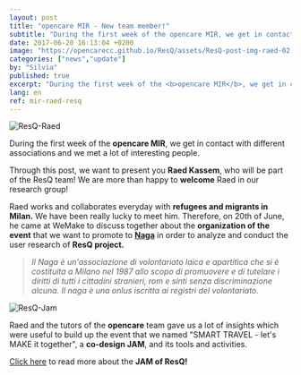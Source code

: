 ```yaml
---
layout: post
title: "opencare MIR - New team member!"
subtitle: "During the first week of the opencare MIR, we get in contact with different associations and we met a lot of interesting people."
date: 2017-06-20 16:13:04 +0200
image: "https://opencarecc.github.io/ResQ/assets/ResQ-post-img-raed-02.jpg"
categories: ["news","update"]
by: "Silvia"
published: true
excerpt: "During the first week of the <b>opencare MIR</b>, we get in contact with different associations and we met a lot of interesting people."
lang: en
ref: mir-raed-resq
---
```


<img src="https://opencarecc.github.io/ResQ/assets/ResQ-post-img-raed-02.jpg" alt="ResQ-Raed">

During the first week of the <b>opencare MIR</b>, we get in contact with different associations and we met a lot of interesting people.

Through this post, we want to present you <b>Raed Kassem</b>, who will be part of the ResQ team! We are more than happy to <b>welcome</b> Raed in our research group!

Raed works and collaborates everyday with <b>refugees and migrants in Milan.</b> We have been really lucky to meet him.
Therefore, on 20th of June, he came at WeMake to discuss together about the <b>organization of the event</b> that we want to promote to <b>[Naga](http://www.naga.it/)</b> in order to analyze and conduct the user research of <b>ResQ project.</b>

<blockquote><i>Il Naga è un'associazione di volontariato laica e apartitica che si è costituita a Milano nel 1987 allo scopo di promuovere e di tutelare i diritti di tutti i cittadini stranieri, rom e sinti senza discriminazione alcuna. Il naga è una onlus iscritta ai registri del volontariato.</i></blockquote>

<img src="https://opencarecc.github.io/ResQ/assets/ResQ-post-img-jam.jpg" alt="ResQ-Jam">

Raed and the tutors of the <b>opencare</b> team gave us a lot of insights which were useful to build up the event that we named "SMART TRAVEL - let's MAKE it together", a <b>co-design JAM</b>, and its tools and activities.

[Click here](https://opencarecc.github.io/ResQ/blog/2017/06/22/resq-jam/) to read more about the <b>JAM of ResQ!</b>
